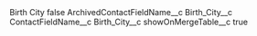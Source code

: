 <?xml version="1.0" encoding="UTF-8"?>
<CustomMetadata xmlns="http://soap.sforce.com/2006/04/metadata" xmlns:xsi="http://www.w3.org/2001/XMLSchema-instance" xmlns:xsd="http://www.w3.org/2001/XMLSchema">
    <label>Birth City</label>
    <protected>false</protected>
    <values>
        <field>ArchivedContactFieldName__c</field>
        <value xsi:type="xsd:string">Birth_City__c</value>
    </values>
    <values>
        <field>ContactFieldName__c</field>
        <value xsi:type="xsd:string">Birth_City__c</value>
    </values>
    <values>
        <field>showOnMergeTable__c</field>
        <value xsi:type="xsd:boolean">true</value>
    </values>
</CustomMetadata>
